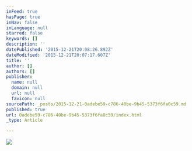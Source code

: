 ```yaml
---
inFeed: true
hasPage: true
inNav: false
inLanguage: null
starred: false
keywords: []
description: ''
datePublished: '2015-12-21T20:08:26.892Z'
dateModified: '2015-12-21T20:07:17.607Z'
title: ''
author: []
authors: []
publisher:
  name: null
  domain: null
  url: null
  favicon: null
sourcePath: _posts/2015-12-21-0adebe59-c786-40be-9b45-5373f6fa0c59.md
published: true
url: 0adebe59-c786-40be-9b45-5373f6fa0c59/index.html
_type: Article

---
```

![](https://the-grid-user-content.s3-us-west-2.amazonaws.com/99cf1caf-29ee-456e-b4a6-d570a49c3201.jpg)